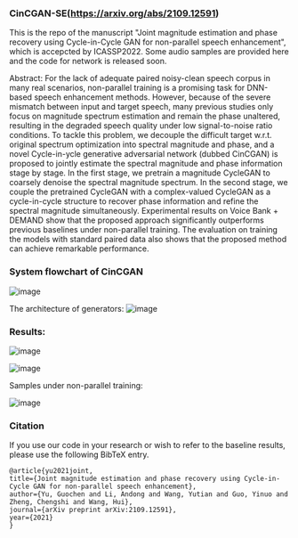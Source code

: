 ### CinCGAN-SE(https://arxiv.org/abs/2109.12591)
This is the repo of the manuscript "Joint magnitude estimation and phase recovery using Cycle-in-Cycle GAN for non-parallel speech enhancement", which is accepcted by ICASSP2022. Some audio samples are provided here and the code for network is released soon.

Abstract: For the lack of adequate paired noisy-clean speech corpus in many real scenarios, non-parallel training is a promising task for DNN-based speech enhancement methods. However, because of the severe mismatch between input and target speech, many previous studies only focus on magnitude spectrum estimation and remain the phase unaltered, resulting in the degraded speech quality under low signal-to-noise ratio conditions. To tackle this problem, we decouple the difficult target w.r.t. original spectrum optimization into spectral magnitude and phase, and a novel Cycle-in-ycle generative adversarial network (dubbed CinCGAN) is proposed to jointly estimate the spectral magnitude and phase information stage by stage. In the first stage, we pretrain a magnitude CycleGAN to coarsely denoise the spectral magnitude spectrum. In the second stage, we couple the pretrained CycleGAN with a complex-valued CycleGAN as a cycle-in-cycle structure to recover phase information and refine the spectral magnitude simultaneously. Experimental results on Voice Bank + DEMAND show that the proposed approach significantly outperforms previous baselines under non-parallel training. The evaluation on training the models with standard paired data also shows that the proposed method can achieve remarkable performance.

### System flowchart of CinCGAN
![image](https://user-images.githubusercontent.com/51236251/135373274-a89d2458-7038-48a2-bead-b1640026cc67.png)

The architecture of generators:
![image](https://user-images.githubusercontent.com/51236251/135372928-9d6b1480-d357-4ec1-83f6-625791d71c6c.png)

### Results:
![image](https://user-images.githubusercontent.com/51236251/135373001-cd62343b-e44e-40e1-8c3a-0e9a85250464.png)

![image](https://user-images.githubusercontent.com/51236251/135373047-7cbc19e1-deba-4cb8-8d47-bee76d86b8a2.png)

Samples under non-parallel training:

![image](https://user-images.githubusercontent.com/51236251/135373159-d5e57d3f-737d-4522-8662-8f284e720f48.png)


### Citation
If you use our code in your research or wish to refer to the baseline results, please use the following BibTeX entry.

	@article{yu2021joint,
  	title={Joint magnitude estimation and phase recovery using Cycle-in-Cycle GAN for non-parallel speech enhancement},
  	author={Yu, Guochen and Li, Andong and Wang, Yutian and Guo, Yinuo and Zheng, Chengshi and Wang, Hui},
  	journal={arXiv preprint arXiv:2109.12591},
  	year={2021}
	}
